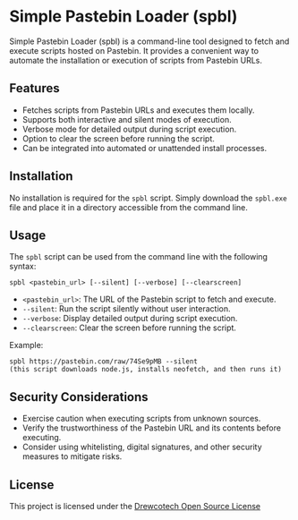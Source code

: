 # Simple Pastebin Loader (spbl)

Simple Pastebin Loader (spbl) is a command-line tool designed to fetch and execute scripts hosted on Pastebin. It provides a convenient way to automate the installation or execution of scripts from Pastebin URLs.

## Features

- Fetches scripts from Pastebin URLs and executes them locally.
- Supports both interactive and silent modes of execution.
- Verbose mode for detailed output during script execution.
- Option to clear the screen before running the script.
- Can be integrated into automated or unattended install processes.

## Installation

No installation is required for the `spbl` script. Simply download the `spbl.exe` file and place it in a directory accessible from the command line.

## Usage

The `spbl` script can be used from the command line with the following syntax:
```
spbl <pastebin_url> [--silent] [--verbose] [--clearscreen]
```
- `<pastebin_url>`: The URL of the Pastebin script to fetch and execute.
- `--silent`: Run the script silently without user interaction.
- `--verbose`: Display detailed output during script execution.
- `--clearscreen`: Clear the screen before running the script.

Example:
```
spbl https://pastebin.com/raw/74Se9pMB --silent
(this script downloads node.js, installs neofetch, and then runs it)
```
## Security Considerations

- Exercise caution when executing scripts from unknown sources.
- Verify the trustworthiness of the Pastebin URL and its contents before executing.
- Consider using whitelisting, digital signatures, and other security measures to mitigate risks.

## License

This project is licensed under the [Drewcotech Open Source License](LICENSE.md)
